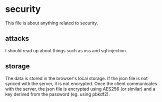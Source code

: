 # security
This file is about anything related to security.

## attacks
I should read up about things such as xss and sql injection.

## storage
The data is stored in the browser's local storage. If the json file is not
synced with the server, it is not encrypted. Once the client communicates with
the server, the json file is encrypted using AES256 (or similar) and a key
derived from the password (eg. using pbkdf2).
